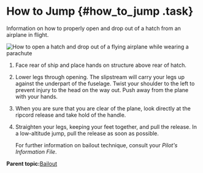 # How to Jump {#how_to_jump .task}

Information on how to properly open and drop out of a hatch from an airplane in flight.

![How to open a hatch and drop out of a flying airplane while wearing a parachute](../images/how_to_jump.png "How to jump out of the hatch of an airplane while flying")

1.  Face rear of ship and place hands on structure above rear of hatch.

2.  Lower legs through opening. The slipstream will carry your legs up against the underpart of the fuselage. Twist your shoulder to the left to prevent injury to the head on the way out. Push away from the plane with your hands.

3.  When you are sure that you are clear of the plane, look directly at the ripcord release and take hold of the handle.

4.  Straighten your legs, keeping your feet together, and pull the release. In a low-altitude jump, pull the release as soon as possible.

    For further information on bailout technique, consult your *Pilot's Information File*.


**Parent topic:**[Bailout](../topics/bailout.md)

